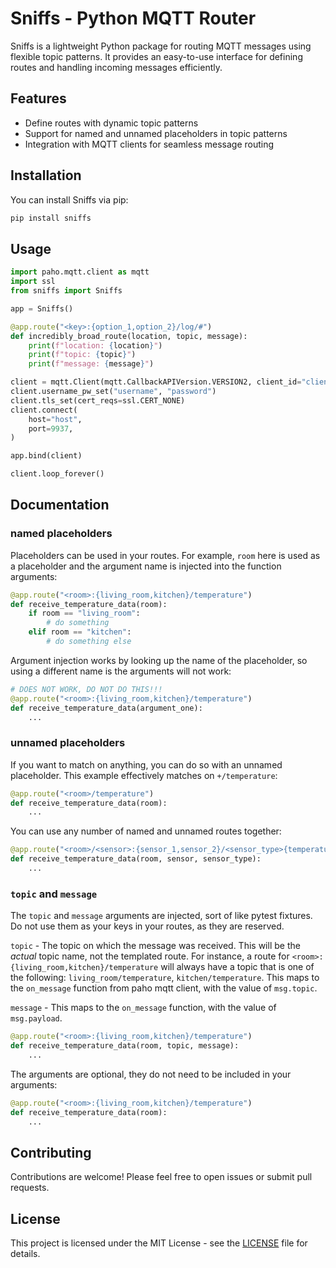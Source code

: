 # Sniffs - Python MQTT Router

Sniffs is a lightweight Python package for routing MQTT messages using flexible topic patterns. It provides an easy-to-use interface for defining routes and handling incoming messages efficiently.

## Features

- Define routes with dynamic topic patterns
- Support for named and unnamed placeholders in topic patterns
- Integration with MQTT clients for seamless message routing

## Installation

You can install Sniffs via pip:

```bash
pip install sniffs
```

## Usage

```python
import paho.mqtt.client as mqtt
import ssl
from sniffs import Sniffs

app = Sniffs()

@app.route("<key>:{option_1,option_2}/log/#")
def incredibly_broad_route(location, topic, message):
    print(f"location: {location}")
    print(f"topic: {topic}")
    print(f"message: {message}")

client = mqtt.Client(mqtt.CallbackAPIVersion.VERSION2, client_id="client123")
client.username_pw_set("username", "password")
client.tls_set(cert_reqs=ssl.CERT_NONE)
client.connect(
    host="host",
    port=9937,
)

app.bind(client)

client.loop_forever()
```

## Documentation

### named placeholders

Placeholders can be used in your routes. For example, `room` here is used as a placeholder
and the argument name is injected into the function arguments:

```python
@app.route("<room>:{living_room,kitchen}/temperature")
def receive_temperature_data(room):
    if room == "living_room":
        # do something
    elif room == "kitchen":
        # do something else
```

Argument injection works by looking up the name of the placeholder, so using a different
name is the arguments will not work:

```python
# DOES NOT WORK, DO NOT DO THIS!!!
@app.route("<room>:{living_room,kitchen}/temperature")
def receive_temperature_data(argument_one):
    ...
```

### unnamed placeholders

If you want to match on anything, you can do so with an unnamed placeholder. This example
effectively matches on `+/temperature`:

```python
@app.route("<room>/temperature")
def receive_temperature_data(room):
    ...
```

You can use any number of named and unnamed routes together:

```python
@app.route("<room>/<sensor>:{sensor_1,sensor_2}/<sensor_type>{temperature,humidity}")
def receive_temperature_data(room, sensor, sensor_type):
    ...
```

### `topic` and `message`

The `topic` and `message` arguments are injected, sort of like pytest fixtures. Do not use
them as your keys in your routes, as they are reserved.

`topic` - The topic on which the message was received. This will be the _actual_ topic name,
not the templated route. For instance, a route for `<room>:{living_room,kitchen}/temperature` will
always have a topic that is one of the following: `living_room/temperature`, `kitchen/temperature`.
This maps to the `on_message` function from paho mqtt client, with the value of `msg.topic`.

`message` - This maps to the `on_message` function, with the value of `msg.payload`.

```python
@app.route("<room>:{living_room,kitchen}/temperature")
def receive_temperature_data(room, topic, message):
    ...
```

The arguments are optional, they do not need to be included in your arguments:

```python
@app.route("<room>:{living_room,kitchen}/temperature")
def receive_temperature_data(room):
    ...
```

## Contributing

Contributions are welcome! Please feel free to open issues or submit pull requests.

## License

This project is licensed under the MIT License - see the [LICENSE](LICENSE) file for details.
